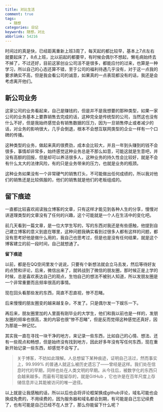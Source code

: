 ```yaml
---
title: 对比生活
comment: true
tags:
  - 随想
categories: 日记
keywords: 随想，对比
abbrlink: 54216
---
```


时间过的真是快，已经距离重新上班3周了，每天起的都比较早，基本上7点左右就要起床了，8点上班，比以前起的都要早，有时候会偶尔不想起，懒毛病始终去不掉了，不过还好，目前这家创业公司活不是很多，都能应付的过来，也算是一种学习，所以自己的心态还算不错，至于公司的福利待遇几乎没有，对于这一点我的要求确实不高，但是我会看公司的诚意，如果真的一点表现都没有的话，我还是会考虑离开他们。

<!--more-->

## 新公司业务

这家公司的业务看起来，自己是赚钱的，但是并不是我想要的那种类型，如果一家公司的业务基本上要靠销售去完成的话，这种完全是传统型的公司，当然这也没有什么不好，但是我始终感觉会有销售数据的压力，因为一旦销售停止或者减少的话，对业务的影响很大，几乎会倒退，根本不会想互联网类型的企业一样有一个口碑的传播。

这种类型的业务，做起来真的很费劲，成本会比较大，并且一年到头赚到的钱不会很多，事情却非常多，始终感觉这种业务总是不那么如意，可能这就是生意吧，并没有高额的回报，但是却可以养活很多人，这种业务的持久性会比较好，就是不会有什么太大的法律风险，有的只是业务带来的压力，也就是业务的瓶颈。

这种业务如果没有一个非常硬气的销售打头，不可能做出任何成绩的，所以我对他们的销售还是比较佩服的，他们的销售就是他们的老板组成的。

## 留下痕迹

一直都比较喜欢阅读独立博客的文章，只有这样才能见到各种人生的分享，慢慢对讲道理类型的文章没有了任何的兴趣，这个可能就是一个人在生活中的变化吧。

前几天看到一篇文章，是一位大学生写的，写的东西对我还是有些感触，他提到自己建立博客的意义到底在哪里，这种问题我确实看到过很多人都有这样的问题，都没有思考好他是做什么用的，我自己也思考过，但是也是没有任何结果，就是这个博客建立的前一段时间，自己就想通了。

**留下痕迹**

以前，都是在QQ空间里发个说说，只要有个新想法就会立马去发，然后等待好友的点赞和评论，后来，微信出来了，就转战到了微信的朋友圈，那时候正是上学的时候，总是喜欢表达自己的观点，生怕自己的想法不被别人知道，所以发朋友圈是一个非常重要而且频率很高的事情。

现在回头看那些发的东西，简直不忍直视，惨不忍睹。

后来慢慢的朋友圈变的越来越复杂，不发了。只是偶尔发一下娱乐一下。

再后来，朋友圈里加的人里面有刚毕业的大学生，他们和我以前也是一样的，发朋友圈的频率也很高，发的内容也很“惨不忍睹”，但是反而觉得这种感觉还真好，因为那是一种记忆。

其实我一直在寻找一块干净的地方，来记录一些东西，比如自己的心情、想法、还有一些观点和畅想，但是始终没有找到地方，因此好多年没有写任何东西，现在重新开始记录一些东西，却感觉不会写了。

> 关于博客，不妨如此理解。人总想留下某种痕迹，证明自己活过，然而事实上，99.999% 的普通人就这么被历史遗忘了——曾经是这样。我们处在信息时代的早期，同样也处在人类文明的早期。从今往后，被数字化的东西只会越来越多。而最有可能留存的，就是GitHub ，它也许是在百年尺度上存储信息并让其能被访问的唯一途径。

以上就是让我感触的话，所以以后也会将评论框架换成github评论，域名可能也会换成免费的，不用续费的，因为服务器和域名都会到期，有可能是自己忘记续费了，也有可能是自己已经不在人世了，那么你能留下什么呢？